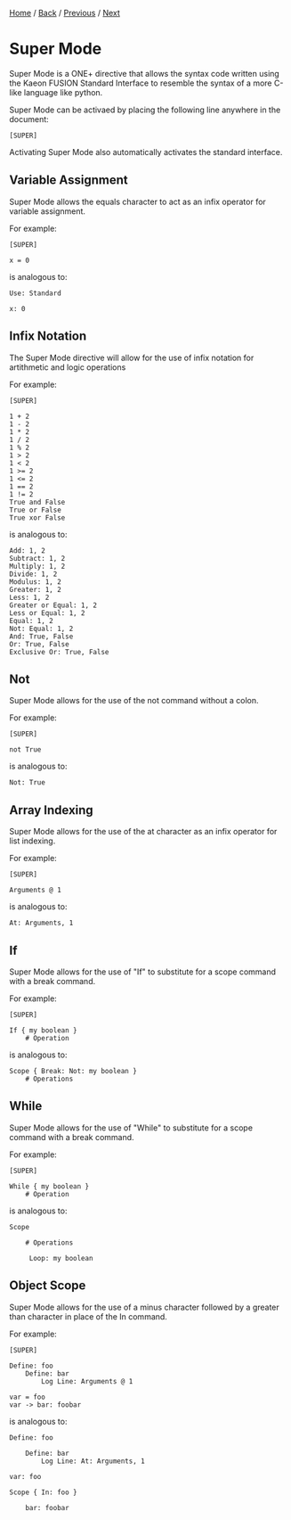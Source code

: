 [Home](https://github.com/Gallery-of-Kaeon/Kaeon-FUSION/tree/master/Kaeon%20FUSION/Documentation/README.md) /
[Back](https://github.com/Gallery-of-Kaeon/Kaeon-FUSION/tree/master/Kaeon%20FUSION/Documentation/3%20-%20Standard%20Interface/README.md) /
[Previous](https://github.com/Gallery-of-Kaeon/Kaeon-FUSION/tree/master/Kaeon%20FUSION/Documentation/3%20-%20Standard%20Interface/README.md) /
[Next](https://github.com/Gallery-of-Kaeon/Kaeon-FUSION/tree/master/Kaeon%20FUSION/Documentation/4%20-%20The%20Web%20and%20Machine%20Interfaces/README.md)

# Super Mode

Super Mode is a ONE+ directive that allows the syntax code written using the Kaeon FUSION Standard Interface to resemble the syntax of a more C-like language like python.

Super Mode can be activaed by placing the following line anywhere in the document:

    [SUPER]

Activating Super Mode also automatically activates the standard interface.

## Variable Assignment

Super Mode allows the equals character to act as an infix operator for variable assignment.

For example:

    [SUPER]

    x = 0

is analogous to:

    Use: Standard

    x: 0

## Infix Notation

The Super Mode directive will allow for the use of infix notation for artithmetic and logic operations

For example:

    [SUPER]

    1 + 2
    1 - 2
    1 * 2
    1 / 2
    1 % 2
    1 > 2
    1 < 2
    1 >= 2
    1 <= 2
    1 == 2
    1 != 2
    True and False
    True or False
    True xor False

is analogous to:

    Add: 1, 2
    Subtract: 1, 2
    Multiply: 1, 2
    Divide: 1, 2
    Modulus: 1, 2
    Greater: 1, 2
    Less: 1, 2
    Greater or Equal: 1, 2
    Less or Equal: 1, 2
    Equal: 1, 2
    Not: Equal: 1, 2
    And: True, False
    Or: True, False
    Exclusive Or: True, False

## Not

Super Mode allows for the use of the not command without a colon.

For example:
					
    [SUPER]
			
    not True
				
is analogous to:
					
    Not: True

## Array Indexing

Super Mode allows for the use of the at character as an infix operator for list indexing.

For example:

    [SUPER]

    Arguments @ 1

is analogous to:

    At: Arguments, 1

## If

Super Mode allows for the use of "If" to substitute for a scope command with a break command.

For example:

    [SUPER]

    If { my boolean }
    	# Operation

is analogous to:

    Scope { Break: Not: my boolean }
    	# Operations

## While

Super Mode allows for the use of "While" to substitute for a scope command with a break command.

For example:

    [SUPER]

    While { my boolean }
    	# Operation

is analogous to:

    Scope

    	# Operations

    	 Loop: my boolean

## Object Scope

Super Mode allows for the use of a minus character followed by a greater than character in place of the In command.

For example:

    [SUPER]

    Define: foo
    	Define: bar
    		Log Line: Arguments @ 1
		
    var = foo
    var -> bar: foobar

is analogous to:

    Define: foo

    	Define: bar
    		Log Line: At: Arguments, 1

    var: foo

    Scope { In: foo }

        bar: foobar